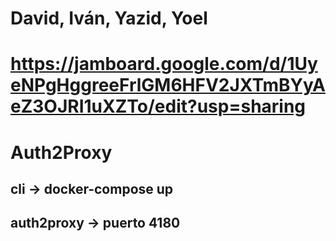 # David, Iván, Yazid, Yoel 


# https://jamboard.google.com/d/1UyeNPgHggreeFrlGM6HFV2JXTmBYyAeZ3OJRI1uXZTo/edit?usp=sharing

# Auth2Proxy
## cli -> docker-compose up
## auth2proxy -> puerto 4180

